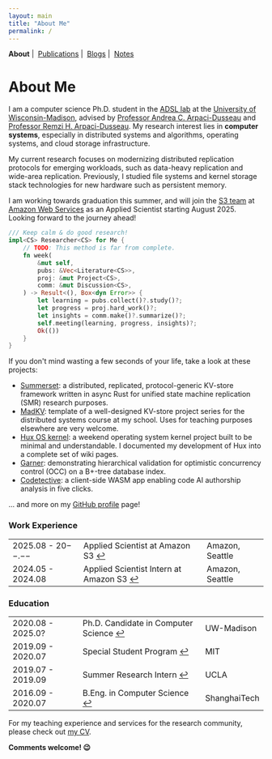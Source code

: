 ```yaml
---
layout: main
title: "About Me"
permalink: /
---
```


<p class="navigation-bar">
  <b>About</b>&nbsp;|&nbsp;
  <a href="/publications.html">Publications</a>&nbsp;|&nbsp;
  <a href="/blogs.html">Blogs</a>&nbsp;|&nbsp;
  <a href="/notes.html">Notes</a>
</p>

# About Me

I am a computer science Ph.D. student in the [ADSL lab](https://research.cs.wisc.edu/adsl/) at the [University of Wisconsin-Madison](https://www.wisc.edu/), advised by [Professor Andrea C. Arpaci-Dusseau](http://pages.cs.wisc.edu/~dusseau/) and [Professor Remzi H. Arpaci-Dusseau](http://pages.cs.wisc.edu/~remzi/). My research interest lies in **computer systems**, especially in distributed systems and algorithms, operating systems, and cloud storage infrastructure.

My current research focuses on modernizing distributed replication protocols for emerging workloads, such as data-heavy replication and wide-area replication. Previously, I studied file systems and kernel storage stack technologies for new hardware such as persistent memory.

I am working towards graduation this summer, and will join the [S3 team](https://www.amazon.science/tag/amazon-s3) at [Amazon Web Services](https://aws.amazon.com/) as an Applied Scientist starting August 2025. Looking forward to the journey ahead!

```rust
/// Keep calm & do good research!
impl<CS> Researcher<CS> for Me {
    // TODO: This method is far from complete.
    fn week(
        &mut self,
        pubs: &Vec<Literature<CS>>,
        proj: &mut Project<CS>,
        comm: &mut Discussion<CS>, 
    ) -> Result<(), Box<dyn Error>> {
        let learning = pubs.collect()?.study()?;
        let progress = proj.hard_work()?;
        let insights = comm.make()?.summarize()?;
        self.meeting(learning, progress, insights)?;
        Ok(())
    }
}
```

If you don't mind wasting a few seconds of your life, take a look at these projects:

- [Summerset](https://github.com/josehu07/summerset): a distributed, replicated, protocol-generic KV-store framework written in async Rust for unified state machine replication (SMR) research purposes.
- [MadKV](https://github.com/josehu07/madkv): template of a well-designed KV-store project series for the distributed systems course at my school. Uses for teaching purposes elsewhere are very welcome.
- [Hux OS kernel](https://github.com/josehu07/hux-kernel): a weekend operating system kernel project built to be minimal and understandable. I documented my development of Hux into a complete set of wiki pages.
- [Garner](https://github.com/josehu07/garner): demonstrating hierarchical validation for optimistic concurrency control (OCC) on a B+-tree database index.
- [Codetective](https://josehu.com/apps/codetective): a client-side WASM app enabling code AI authorship analysis in five clicks.

... and more on my [GitHub profile](https://github.com/josehu07) page!

### Work Experience

<table>
  <tbody>
    <tr>
      <td class="exp-time">2025.08 - 20−−.−−</td>
      <td class="exp-title">Applied Scientist at Amazon S3 <a href="https://www.amazon.science/tag/amazon-s3" target="_blank">↩︎</a></td>
      <td class="exp-place">Amazon, Seattle</td>
    </tr>
    <tr>
      <td class="exp-time">2024.05 - 2024.08</td>
      <td class="exp-title">Applied Scientist Intern at Amazon S3 <a href="https://aws.amazon.com/s3/" target="_blank">↩︎</a></td>
      <td class="exp-place">Amazon, Seattle</td>
    </tr>
  </tbody>
</table>

### Education

<table>
  <tbody>
    <tr>
      <td class="exp-time">2020.08 - 2025.0?</td>
      <td class="exp-title">Ph.D. Candidate in Computer Science <a href="https://research.cs.wisc.edu/adsl/" target="_blank">↩︎</a></td>
      <td class="exp-place">UW-Madison</td>
    </tr>
    <tr>
      <td class="exp-time">2019.09 - 2020.07</td>
      <td class="exp-title">Special Student Program <a href="https://registrar.mit.edu/registration-academics/registration-information/special-student-registration" target="_blank">↩︎</a></td>
      <td class="exp-place">MIT</td>
    </tr>
    <tr>
      <td class="exp-time">2019.07 - 2019.09</td>
      <td class="exp-title">Summer Research Intern <a href="http://systems.cs.ucla.edu" target="_blank">↩︎</a></td>
      <td class="exp-place">UCLA</td>
    </tr>
    <tr>
      <td class="exp-time">2016.09 - 2020.07</td>
      <td class="exp-title">B.Eng. in Computer Science <a href="https://ssc.sist.shanghaitech.edu.cn/" target="_blank">↩︎</a></td>
      <td class="exp-place">ShanghaiTech</td>
    </tr>
  </tbody>
</table>

For my teaching experience and services for the research community, please check out [my CV](/assets/file/Guanzhou_Hu_CV.pdf).

<p class="comments-welcome"><strong>Comments welcome! 😉</strong></p>
